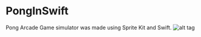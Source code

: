 # PongInSwift
Pong Arcade Game simulator was made using Sprite Kit and Swift.
![alt tag](https://drive.google.com/open?id=0B8yh4XwAE0PybVVTLVk4NFFVUzg)
